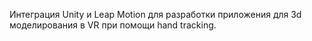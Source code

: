 Интеграция Unity и Leap Motion для разработки приложения для 3d моделирования в VR при помощи hand tracking.
